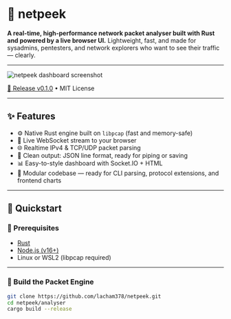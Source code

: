 # 🧠 netpeek

**A real-time, high-performance network packet analyser built with Rust and powered by a live browser UI.** Lightweight, fast, and made for sysadmins, pentesters, and network explorers who want to see their traffic — clearly.

---

![netpeek dashboard screenshot](./ui/public/screenshot.png) <!-- Replace with actual screenshot path -->

[🚀 Release v0.1.0](https://github.com/lacham378/netpeek/releases/tag/v0.1.0) • MIT License

---

## ✨ Features

- ⚙️ Native Rust engine built on `libpcap` (fast and memory-safe)
- 📡 Live WebSocket stream to your browser
- 🌐 Realtime IPv4 & TCP/UDP packet parsing
- 🧩 Clean output: JSON line format, ready for piping or saving
- 📊 Easy-to-style dashboard with Socket.IO + HTML
- 🧪 Modular codebase — ready for CLI parsing, protocol extensions, and frontend charts

---

## 🚀 Quickstart

### 🔧 Prerequisites

- [Rust](https://www.rust-lang.org/tools/install)
- [Node.js (v16+)](https://nodejs.org/)
- Linux or WSL2 (libpcap required)

---

### 🦀 Build the Packet Engine

```bash
git clone https://github.com/lacham378/netpeek.git
cd netpeek/analyser
cargo build --release

